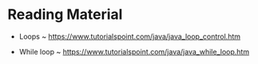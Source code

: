 # Reading Material

- Loops ~ https://www.tutorialspoint.com/java/java_loop_control.htm

- While loop ~ https://www.tutorialspoint.com/java/java_while_loop.htm
